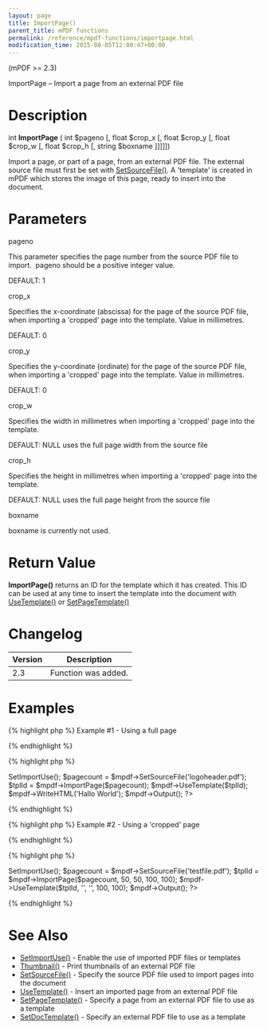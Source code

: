 ```yaml
---
layout: page
title: ImportPage()
parent_title: mPDF functions
permalink: /reference/mpdf-functions/importpage.html
modification_time: 2015-08-05T12:00:47+00:00
---
```


<p>(mPDF &gt;= 2.3)</p>
<p>ImportPage – Import a page from an external PDF file</p>

# Description

<p class="manual_block">int <b>ImportPage</b> ( int <span class="parameter">$pageno</span> [, float <span class="parameter">$crop_x</span> [, float <span class="parameter">$crop_y</span> [, float <span class="parameter">$crop_w</span> [, float <span class="parameter">$crop_h</span> [, string <span class="parameter">$boxname</span> ]]]]])</p>
<p>Import a page, or part of a page, from an external PDF file. The external source file must first be set with <a href="{{ "/reference/mpdf-functions/setsourcefile.html" | prepend: site.baseurl }}">SetSourceFile()</a>. A 'template' is created in mPDF which stores the image of this page, ready to insert into the document.</p>

# Parameters

<p class="manual_param_dt"><span class="parameter">pageno</span></p>
<p class="manual_param_dd">This parameter specifies the page number from the source PDF file to import.&nbsp; <span class="parameter">pageno</span> should be a positive integer value.

<span class="smallblock">DEFAULT</span>: 1</p>
<p class="manual_param_dt"><span class="parameter">crop_x</span></p>
<p class="manual_param_dd">Specifies the x-coordinate (abscissa) for the page of the source PDF file, when importing a 'cropped' page into the template. Value in millimetres.

<span class="smallblock">DEFAULT</span>: 0</p>
<p class="manual_param_dt"><span class="parameter">crop_y</span></p>
<p class="manual_param_dd">Specifies the y-coordinate (ordinate) for the page of the source PDF file, when importing a 'cropped' page into the template. Value in millimetres.

<span class="smallblock">DEFAULT</span>: 0</p>
<p class="manual_param_dt"><span class="parameter">crop_w</span></p>
<p class="manual_param_dd">Specifies the width in millimetres when importing a 'cropped' page into the template.

<span class="smallblock">DEFAULT</span>: <span class="smallblock">NULL</span> uses the full page width from the source file</p>

<p class="manual_param_dt"><span class="parameter">crop_h</span></p>
<p class="manual_param_dd">Specifies the height in millimetres when importing a 'cropped' page into the template.

<span class="smallblock">DEFAULT</span>: <span class="smallblock">NULL</span> uses the full page height from the source file</p>
<p class="manual_param_dt"><span class="parameter">boxname</span></p>
<p class="manual_param_dd"><span class="parameter">boxname</span> is currently not used.</p>

# Return Value

<p class="manual_param_dd"><b>ImportPage()</b> returns an ID for the template which it has created. This ID can be used at any time to insert the template into the document with <a href="{{ "/reference/mpdf-functions/usetemplate.html" | prepend: site.baseurl }}">UseTemplate()</a> or <a href="{{ "/reference/mpdf-functions/setpagetemplate.html" | prepend: site.baseurl }}">SetPageTemplate()</a></p>

# Changelog

<table class="table"> <thead>
<tr> <th>Version</th><th>Description</th> </tr>
</thead> <tbody>
<tr>
<td>2.3</td>
<td>Function was added.</td>
</tr>
</tbody> </table>

# Examples

{% highlight php %}
Example #1 - Using a full page

{% endhighlight %}

{% highlight php %}
<?php

include("../mpdf.php");

$mpdf=new mPDF(); 

$mpdf->SetImportUse(); 

$pagecount = $mpdf->SetSourceFile('logoheader.pdf');

$tplId = $mpdf->ImportPage($pagecount);

$mpdf->UseTemplate($tplId);

$mpdf->WriteHTML('Hallo World');

$mpdf->Output();

?>
{% endhighlight %}

{% highlight php %}
Example #2 - Using a 'cropped' page

{% endhighlight %}

{% highlight php %}
<?php

include("../mpdf.php");

$mpdf=new mPDF(); 

$mpdf->SetImportUse(); 

$pagecount = $mpdf->SetSourceFile('testfile.pdf');

$tplId = $mpdf->ImportPage($pagecount, 50, 50, 100, 100);

$mpdf->UseTemplate($tplId, '', '', 100, 100);

$mpdf->Output();

?>
{% endhighlight %}

# See Also

<ul>
<li><a href="{{ "/reference/mpdf-functions/setimportuse.html" | prepend: site.baseurl }}">SetImportUse()</a> - Enable the use of imported PDF files or templates</li>
<li><a href="{{ "/reference/mpdf-functions/thumbnail.html" | prepend: site.baseurl }}">Thumbnail()</a> - Print thumbnails of an external PDF file

</li>
<li><a href="{{ "/reference/mpdf-functions/setsourcefile.html" | prepend: site.baseurl }}">SetSourceFile()</a> - Specify the source PDF file used to import pages into the document

</li>
<li><a href="{{ "/reference/mpdf-functions/usetemplate.html" | prepend: site.baseurl }}">UseTemplate()</a> - Insert an imported page from an external PDF file

</li>
<li><a href="{{ "/reference/mpdf-functions/setpagetemplate.html" | prepend: site.baseurl }}">SetPageTemplate()</a> - Specify a page from an external PDF file to use as a template

</li>
<li><a href="{{ "/reference/mpdf-functions/setdoctemplate.html" | prepend: site.baseurl }}">SetDocTemplate()</a> - Specify an external PDF file to use as a template

</li>
</ul>

